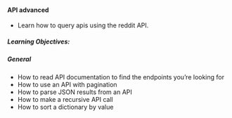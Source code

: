 #### API advanced

- Learn how to query apis using the reddit API.

##### Learning Objectives:

##### General

   - How to read API documentation to find the endpoints you’re looking for
   - How to use an API with pagination
   - How to parse JSON results from an API
   - How to make a recursive API call
   - How to sort a dictionary by value
